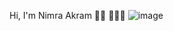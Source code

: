 Hi, I'm Nimra Akram 👋🏾 👩🏾‍💻
![image](https://user-images.githubusercontent.com/66442603/136705072-be96acf7-6177-4abf-8a7a-6230a92928cb.png)
